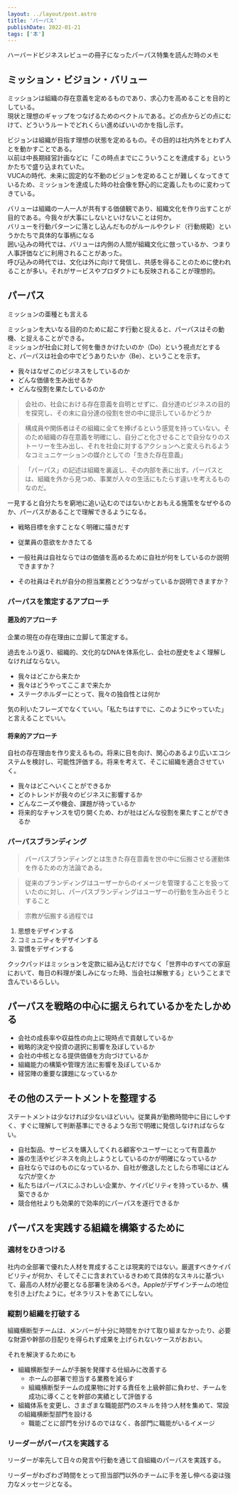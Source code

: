 ```yaml
---
layout: ../layout/post.astro
title: 'パーパス'
publishDate: 2022-01-21
tags: ['本']
---
```


ハーバードビジネスレビューの冊子になったパーパス特集を読んだ時のメモ

## ミッション・ビジョン・バリュー

ミッションは組織の存在意義を定めるものであり、求心力を高めることを目的としている。  
現状と理想のギャップをつなげるためのベクトルである。どの点からどの点にむけて、どういうルートでどれくらい進めばいいのかを指し示す。

ビジョンは組織が目指す理想の状態を定めるもの。その目的は社内外をとわず人とを動かすことである。  
以前は中長期経営計画などに「この時点までにこういうことを達成する」というかたちで盛り込まれていた。  
VUCAの時代、未来に固定的な不動のビジョンを定めることが難しくなってきているため、ミッションを達成した時の社会像を野心的に定義したものに変わってきている。

バリューは組織の一人一人が共有する価値観であり、組織文化を作り出すことが目的である。今我々が大事にしないといけないことは何か。  
バリューを行動パターンに落とし込んだものがルールやクレド（行動規範）というかたちで具体的な事柄になる  
囲い込みの時代では、バリューは内側の人間が組織文化に倣っているか、つまり人事評価などに利用されることがあった。  
呼び込みの時代では、文化は外に向けて発信し、共感を得ることのために使われることが多い。それがサービスやプロダクトにも反映されることが理想的。

## パーパス

ミッションの亜種とも言える

ミッションを大いなる目的のために起こす行動と捉えると、パーパスはその動機、と捉えることができる。  
ミッションが社会に対して何を働きかけたいのか（Do）という視点だとすると、パーパスは社会の中でどうありたいか（Be）、ということを示す。

*   我々はなぜこのビジネスをしているのか
*   どんな価値を生み出せるか
*   どんな役割を果たしているのか

> 会社の、社会における存在意義を自明とせずに、自分達のビジネスの目的を探究し、その末に自分達の役割を世の中に提示しているかどうか

> 構成員や関係者はその組織に全てを捧げるという感覚を持っていない。そのため組織の存在意義を明確にし、自分ごと化させることで自分なりのストーリーを生み出し、それを社会に対するアクションへと変えられるようなコミュニケーションの媒介としての「生きた存在意義」

> 「パーパス」の記述は組織を裏返し、その内部を表に出す。パーパスとは、組織を外から見つめ、事業が人々の生活にもたらす違いを考えるものなのだ。

一見すると自分たちを窮地に追い込むのではないかとおもえる施策をなぜやるのか、パーパスがあることで理解できるようになる。

*   戦略目標を余すことなく明確に描きだす
*   従業員の意欲をかきたてる

*   一般社員は自社ならではの価値を高めるために自社が何をしているのか説明できますか？
*   その社員はそれが自分の担当業務とどうつながっているか説明できますか？

### パーパスを策定するアプローチ

#### 遡及的アプローチ

企業の現在の存在理由に立脚して策定する。

過去をふり返り、組織的、文化的なDNAを体系化し、会社の歴史をよく理解しなければならない。

*   我々はどこから来たか
*   我々はどうやってここまで来たか
*   ステークホルダーにとって、我々の独自性とは何か

気の利いたフレーズでなくていい。「私たちはすでに、このようにやっていた」と言えることでいい。

#### 将来的アプローチ

自社の存在理由を作り変えるもの。将来に目を向け、関心のあるより広いエコシステムを検討し、可能性評価する。将来を考えて、そこに組織を適合させていく。

*   我々はどこへいくことができるか
*   どのトレンドが我々のビジネスに影響するか
*   どんなニーズや機会、課題が待っているか
*   将来的なチャンスを切り開くため、わが社はどんな役割を果たすことができるか

### パーパスブランディング

> パーパスブランディングとは生きた存在意義を世の中に伝搬させる運動体を作るための方法論である。

> 従来のブランディングはユーザーからのイメージを管理することを扱っていたのに対し、パーパスブランディングはユーザーの行動を生み出そうとすること

> 宗教が伝搬する過程では

1. 思想をデザインする
2. コミュニティをデザインする
3. 習慣をデザインする

クックパッドはミッションを定款に組み込むだけでなく「世界中のすべての家庭において、毎日の料理が楽しみになった時、当会社は解散する」ということまで含んでいるらしい。

## パーパスを戦略の中心に据えられているかをたしかめる

*   会社の成長率や収益性の向上に現時点で貢献しているか
*   戦略的決定や投資の選択に影響を及ぼしているか
*   会社の中核となる提供価値を方向づけているか
*   組織能力の構築や管理方法に影響を及ぼしているか
*   経営陣の重要な課題になっているか

## その他のステートメントを整理する

ステートメントは少なければ少ないほどいい。従業員が勤務時間中に目にしやすく、すぐに理解して判断基準にできるような形で明確に発信しなければならない。

*   自社製品、サービスを購入してくれる顧客やユーザーにとって有意義か
*   誰の生活やビジネスを向上しようとしているのかが明確になっているか
*   自社ならではのものになっているか、自社が撤退したとしたら市場にはどんな穴が空くか
*   私たちはパーパスにふさわしい企業か、ケイパビリティを持っているか、構築できるか
*   競合他社よりも効果的で効率的にパーパスを遂行できるか

## パーパスを実践する組織を構築するために

### 適材をひきつける

社内の全部署で優れた人材を育成することは現実的ではない。厳選すべきケイパビリティが何か、そしてそこに含まれているきわめて具体的なスキルに基づいて、最高の人材が必要となる部署を決めるべき。Appleがデザインチームの地位を引き上げたように。ゼネラリストをあてにしない。

### 縦割り組織を打破する

組織横断型チームは、メンバーが十分に時間をかけて取り組まなかったり、必要な財源や幹部の目配りを得られず成果を上げられないケースがおおい。

それを解決するためにも

*   組織横断型チームが手腕を発揮する仕組みに改善する
    *   ホームの部署で担当する業務を減らす
    *   組織横断型チームの成果物に対する責任を上級幹部に負わせ、チームを成功に導くことを幹部の実績として評価する
*   組織体系を変更し、さまざまな職能部門のスキルを持つ人材を集めて、常設の組織横断型部門を設ける
    *   職能ごとに部門を分けるのではなく、各部門に職能がいるイメージ

### リーダーがパーパスを実践する

リーダーが率先して日々の発言や行動を通じて自組織のパーパスを実践する。

リーダーがわざわざ時間をとって担当部門以外のチームに手を差し伸べる姿は強力なメッセージとなる。












